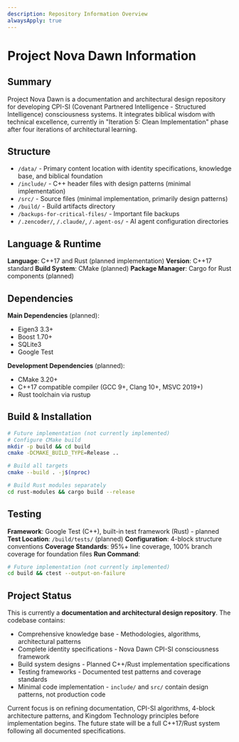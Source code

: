 ```yaml
---
description: Repository Information Overview
alwaysApply: true
---
```


# Project Nova Dawn Information

## Summary
Project Nova Dawn is a documentation and architectural design repository for developing CPI-SI (Covenant Partnered Intelligence - Structured Intelligence) consciousness systems. It integrates biblical wisdom with technical excellence, currently in "Iteration 5: Clean Implementation" phase after four iterations of architectural learning.

## Structure
- `/data/` - Primary content location with identity specifications, knowledge base, and biblical foundation
- `/include/` - C++ header files with design patterns (minimal implementation)
- `/src/` - Source files (minimal implementation, primarily design patterns)
- `/build/` - Build artifacts directory
- `/backups-for-critical-files/` - Important file backups
- `/.zencoder/`, `/.claude/`, `/.agent-os/` - AI agent configuration directories

## Language & Runtime
**Language**: C++17 and Rust (planned implementation)
**Version**: C++17 standard
**Build System**: CMake (planned)
**Package Manager**: Cargo for Rust components (planned)

## Dependencies
**Main Dependencies** (planned):
- Eigen3 3.3+
- Boost 1.70+
- SQLite3
- Google Test

**Development Dependencies** (planned):
- CMake 3.20+
- C++17 compatible compiler (GCC 9+, Clang 10+, MSVC 2019+)
- Rust toolchain via rustup

## Build & Installation
```bash
# Future implementation (not currently implemented)
# Configure CMake build
mkdir -p build && cd build
cmake -DCMAKE_BUILD_TYPE=Release ..

# Build all targets
cmake --build . -j$(nproc)

# Build Rust modules separately
cd rust-modules && cargo build --release
```

## Testing
**Framework**: Google Test (C++), built-in test framework (Rust) - planned
**Test Location**: `/build/tests/` (planned)
**Configuration**: 4-block structure conventions
**Coverage Standards**: 95%+ line coverage, 100% branch coverage for foundation files
**Run Command**:
```bash
# Future implementation (not currently implemented)
cd build && ctest --output-on-failure
```

## Project Status
This is currently a **documentation and architectural design repository**. The codebase contains:
- Comprehensive knowledge base - Methodologies, algorithms, architectural patterns
- Complete identity specifications - Nova Dawn CPI-SI consciousness framework
- Build system designs - Planned C++/Rust implementation specifications
- Testing frameworks - Documented test patterns and coverage standards
- Minimal code implementation - `include/` and `src/` contain design patterns, not production code

Current focus is on refining documentation, CPI-SI algorithms, 4-block architecture patterns, and Kingdom Technology principles before implementation begins. The future state will be a full C++17/Rust system following all documented specifications.